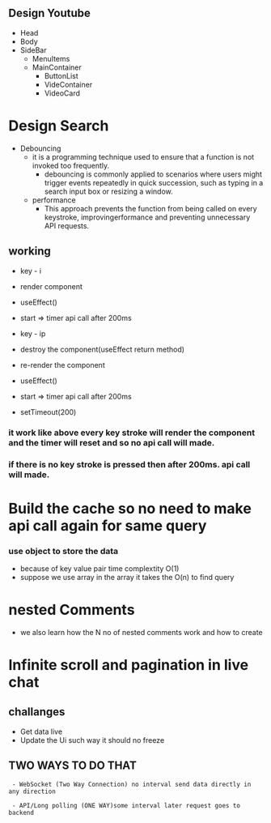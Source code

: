 ## Design Youtube

- Head
- Body
- SideBar
  - MenuItems
  - MainContainer
    - ButtonList
    - VideContainer
    - VideoCard

# Design Search

- Debouncing
  - it is a programming technique used to ensure that a function is not invoked too frequently.
    - debouncing is commonly applied to scenarios where users might trigger events repeatedly in quick succession,
      such as typing in a search input box or resizing a window.
  - performance
    - This approach prevents the function from being called on every keystroke,
      improvingerformance and preventing unnecessary API requests.

## working

- key - i

- render component
- useEffect()
- start => timer api call after 200ms

- key - ip

- destroy the component(useEffect return method)
- re-render the component
- useEffect()
- start => timer api call after 200ms

- setTimeout(200)

### it work like above every key stroke will render the component and the timer will reset and so no api call will made.

### if there is no key stroke is pressed then after 200ms. api call will made.

# Build the cache so no need to make api call again for same query

### use object to store the data

- because of key value pair time complextity O(1)
- suppose we use array in the array it takes the O(n) to find query

# nested Comments

- we also learn how the N no of nested comments work and how to create


# Infinite scroll and pagination in live chat
  ## challanges
   - Get data live
   - Update the Ui such way it should no freeze

  ## TWO WAYS TO DO THAT

     - WebSocket (Two Way Connection) no interval send data directly in any direction

     - API/Long polling (ONE WAY)some interval later request goes to backend